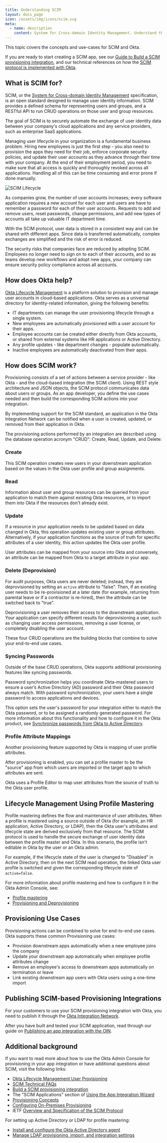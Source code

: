 ```yaml
---
title: Understanding SCIM
layout: docs_page
icon: /assets/img/icons/scim.svg
meta:
  - name: description
    content: System for Cross-domain Identity Management. Understand the the value of provisioning accounts with SCIM and how to set up SCIM in Okta.
---
```


This topic covers the concepts and use-cases for SCIM and Okta.

If you are ready to start creating a SCIM app, see our [Guide to Build a SCIM provisioning integration](/docs/guides/build-provisioning-integration/), and our technical references on how the [SCIM protocol is implemented with Okta](https://developer.okta.com/docs/reference/scim/).

## What is SCIM for?

SCIM, or the [System for Cross-domain Identity Management](http://www.simplecloud.info/) specification, is an open standard designed to manage user identity information. SCIM provides a defined schema for representing users and groups, and a RESTful API to run CRUD operations on those user and group resources.

The goal of SCIM is to securely automate the exchange of user identity data between your company's cloud applications and any service providers, such as enterprise SaaS applications.

Managing user lifecycle in your organization is a fundamental business problem. Hiring new employees is just the first step - you also need to provision the apps they need for their job, enforce corporate security policies, and update their user accounts as they advance through their time with your company. At the end of their employment period, you need to make sure that all access is quickly and thoroughly revoked across all applications. Handling all of this can be time consuming and error prone if done manually.

![SCIM Lifecycle](/img/oin/scim_lifecycle.png "User lifecycle diagram: 1 - new employee 2 - provision apps 3 - enforce security 4 - update user information 5 - offboard")

As companies grow, the number of user accounts increases; every software application requires a new account for each user and users are have to remember a password for each of their user accounts. Requests to add and remove users, reset passwords, change permissions, and add new types of accounts all take up valuable IT department time.

With the SCIM protocol, user data is stored in a consistent way and can be shared with different apps. Since data is transferred automatically, complex exchanges are simplified and the risk of error is reduced.

The security risks that companies face are reduced by adopting SCIM. Employees no longer need to sign on to each of their accounts, and so as teams develop new workflows and adopt new apps, your company can ensure security policy compliance across all accounts.

## How does Okta help?

[Okta Lifecycle Management](https://help.okta.com/en/prod/okta_help_CSH.htm#ext_prov_con_okta_prov) is a platform solution to provision and manage user accounts in cloud-based applications. Okta serves as a universal directory for identity-related information, giving the following benefits:

* IT departments can manage the user provisioning lifecycle through a single system.
* New employees are automatically provisioned with a user account for their apps.
* Employee accounts can be created either directly from Okta accounts, or shared from external systems like HR applications or Active Directory.
* Any profile updates - like department changes - populate automatically.
* Inactive employees are automatically deactivated from their apps.

## How does SCIM work?

Provisioning consists of a set of actions between a service provider - like Okta - and the cloud-based integration (the SCIM client). Using REST style architecture and JSON objects, the SCIM protocol communicates data about users or groups.  As an app developer, you define the use cases needed and then build the corresponding SCIM actions into your integration.

By implementing support for the SCIM standard, an application in the Okta Integration Network can be notified when a user is created, updated, or removed from their application in Okta.

The provisioning actions performed by an integration are described using the database operation acronym "CRUD": Create, Read, Update, and Delete:

### Create

This SCIM operation creates new users in your downstream application based on the values in the Okta user profile and group assignments.

### Read

Information about user and group resources can be queried from your application to match them against existing Okta resources, or to import them into Okta if the resources don't already exist.

### Update

If a resource in your application needs to be updated based on data changed in Okta, this operation updates existing user or group attributes. Alternatively, if your application functions as the source of truth for specific attributes of a user identity, this action updates the Okta user profile.

User attributes can be mapped from your source into Okta and conversely, an attribute can be mapped from Okta to a target attribute in your app.

### Delete (Deprovision)

For audit purposes, Okta users are never deleted; instead, they are deprovisioned by setting an `active` attribute to "false". Then, if an existing user needs to be re-provisioned at a later date (for example, returning from parental leave or if a contractor is re-hired), then the attribute can be switched back to "true".

Deprovisioning a user removes their access to the downstream application. Your application can specify different results for deprovisioning a user, such as changing user access permissions, removing a user license, or completely disabling the user account.

These four CRUD operations are the building blocks that combine to solve your end-to-end use cases.

### Syncing Passwords

Outside of the base CRUD operations, Okta supports additional provisioning features like syncing passwords.

Password synchronization helps you coordinate Okta-mastered users to ensure a user’s Active Directory (AD) password and their Okta password always match. With password synchronization, your users have a single password to access applications and devices.

This option sets the user's password for your integration either to match the Okta password, or to be assigned a randomly generated password. For more information about this functionality and how to configure it in the Okta product, see [Synchronize passwords from Okta to Active Directory](https://help.okta.com/en/prod/okta_help_CSH.htm#ext_Security_Using_Sync_Password).

### Profile Attribute Mappings

Another provisioning feature supported by Okta is mapping of user profile attributes.

After provisioning is enabled, you can set a profile master to be the "source" app from which users are imported or the target app to which attributes are sent.

Okta uses a Profile Editor to map user attributes from the source of truth to the Okta user profile.

## Lifecycle Management Using Profile Mastering

Profile mastering defines the flow and maintenance of user attributes. When a profile is mastered using a source outside of Okta (for example, an HR application, Active Directory, or LDAP), then the Okta user's attributes and lifecycle state are derived exclusively from that resource. The SCIM protocol is used to handle the secure exchange of user identity data between the profile master and Okta. In this scenario, the profile isn't editable in Okta by the user or an Okta admin.

For example, if the lifecycle state of the user is changed to "Disabled" in Active Directory, then on the next SCIM read operation, the linked Okta user profile is switched and given the corresponding lifecycle state of `active=false`.

For more information about profile mastering and how to configure it in the Okta Admin Console, see:

* [Profile mastering](https://help.okta.com/en/prod/okta_help_CSH.htm#ext_Directory_Profile_Masters)
* [Provisioning and Deprovisioning](https://help.okta.com/en/prod/okta_help_CSH.htm#ext_Provisioning_Deprovisioning_Overview)

## Provisioning Use Cases

Provisioning actions can be combined to solve for end-to-end use cases. Okta supports these common Provisioning use cases:

* Provision downstream apps automatically when a new employee joins the company
* Update your downstream app automatically when employee profile attributes change
* Remove an employee's access to downstream apps automatically on termination or leave
* Link existing downstream app users with Okta users using a one-time import

## Publishing SCIM-based Provisioning Integrations

For your customers to use your SCIM provisioning integration with Okta, you need to publish it through the [Okta Integration Network](https://www.okta.com/integrations/).

After you have built and tested your SCIM application, read through our guide on [Publishing an app integration with the OIN](/docs/guides/submit-app/overview/).

## Additional background

If you want to read more about how to use the Okta Admin Console for provisioning in your app integration or have additional questions about SCIM, visit the following links:

* [Okta Lifecycle Management User Provisioning](https://help.okta.com/en/prod/okta_help_CSH.htm#ext_prov_okta_lcm_user_provision)
* [SCIM Technical FAQs](/docs/concepts/scim/faqs/)
* [Build a SCIM provisioning integration](/docs/guides/build-provisioning-integration/overview/)
* The "SCIM Applications" section of [Using the App Integration Wizard](https://help.okta.com/en/prod/Content/Topics/Apps/Apps_App_Integration_Wizard.htm)
* [Provisioning Concepts](https://support.okta.com/help/s/article/Provisioning-Concepts-and-Methods)
* [Configuring On-Premises Provisioning](https://support.okta.com/help/s/article/29448976-Configuring-On-Premises-Provisioning)
* IETF [Overview and Specification of the SCIM Protocol](http://www.simplecloud.info/)

For setting up Active Directory or LDAP for profile mastering:

* [Install and configure the Okta Active Directory agent](https://help.okta.com/en/prod/Content/Topics/Directory/ad-agent-install.htm)
* [Manage LDAP provisioning, import, and integration settings](https://help.okta.com/en/prod/Content/Topics/Directory/ldap-agent-configure.htm)
